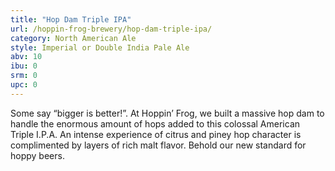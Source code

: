 ```yaml
---
title: "Hop Dam Triple IPA"
url: /hoppin-frog-brewery/hop-dam-triple-ipa/
category: North American Ale
style: Imperial or Double India Pale Ale
abv: 10
ibu: 0
srm: 0
upc: 0
---
```

Some say “bigger is better!”. At Hoppin’ Frog, we built a massive hop dam to handle the enormous amount of hops added to this colossal American Triple I.P.A. An intense experience of citrus and piney hop character is complimented by layers of rich malt flavor. Behold our new standard for hoppy beers.
